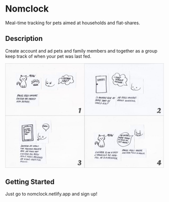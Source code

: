 # Nomclock

Meal-time tracking for pets aimed at households and flat-shares.

## Description

Create account and ad pets and family members and together as a group keep track of when your pet was last fed.

![User journey](https://github.com/iclogg/nomclock/blob/main/nomclockstory.jpg?raw=true)

## Getting Started

Just go to nomclock.netlify.app and sign up!
